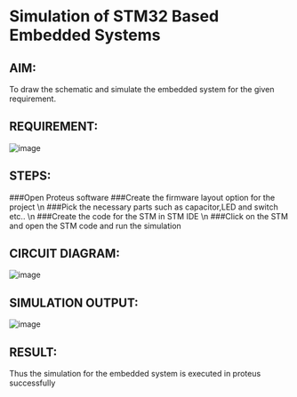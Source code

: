 # Simulation of STM32 Based Embedded Systems

## AIM:
To draw the schematic and simulate the embedded system for the given requirement.

## REQUIREMENT:
![image](https://user-images.githubusercontent.com/6159567/228723969-3892a2a3-3743-4300-9636-ba0dba4ed150.png)

## STEPS:
###Open Proteus software 
###Create the firmware layout option for the project \n
###Pick the necessary parts such as capacitor,LED and switch etc.. \n
###Create the code for the STM in STM IDE \n
###Click on the STM and open the STM code and run the simulation


## CIRCUIT DIAGRAM:
![image](https://user-images.githubusercontent.com/75235128/230287462-89bf3d3f-67e7-4f03-b0d1-6caad076d4ec.png)

## SIMULATION OUTPUT:
![image](https://user-images.githubusercontent.com/75235128/230288311-37d9438e-f999-47b1-84bc-25a59035f2b6.png)

## RESULT:
Thus the simulation for the embedded system is executed in proteus successfully
